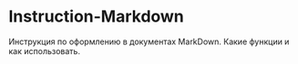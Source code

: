 # Instruction-Markdown
Инструкция по оформлению в документах MarkDown.
Какие функции и как использовать.
